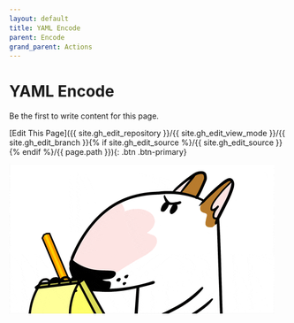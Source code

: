 ```yaml
---
layout: default
title: YAML Encode
parent: Encode
grand_parent: Actions
---
```

# YAML Encode

Be the first to write content for this page.

[Edit This Page]({{ site.gh_edit_repository }}/{{ site.gh_edit_view_mode }}/{{ site.gh_edit_branch }}{% if site.gh_edit_source %}/{{ site.gh_edit_source }}{% endif %}/{{ page.path }}){: .btn .btn-primary}


![Be the First](/assets/images/blank-page.gif)
